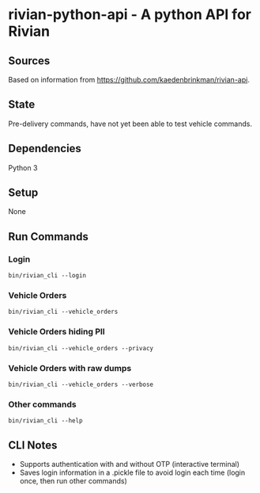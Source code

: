 # rivian-python-api - A python API for Rivian

## Sources

Based on information from https://github.com/kaedenbrinkman/rivian-api.

## State

Pre-delivery commands, have not yet been able to test vehicle commands.

## Dependencies

Python 3

## Setup

None

## Run Commands

### Login
```
bin/rivian_cli --login
```

### Vehicle Orders
```
bin/rivian_cli --vehicle_orders
```

### Vehicle Orders hiding PII
```
bin/rivian_cli --vehicle_orders --privacy
```

### Vehicle Orders with raw dumps
```
bin/rivian_cli --vehicle_orders --verbose
```

### Other commands
```
bin/rivian_cli --help
```

## CLI Notes
* Supports authentication with and without OTP (interactive terminal)
* Saves login information in a .pickle file to avoid login each time (login once, then run other commands)
